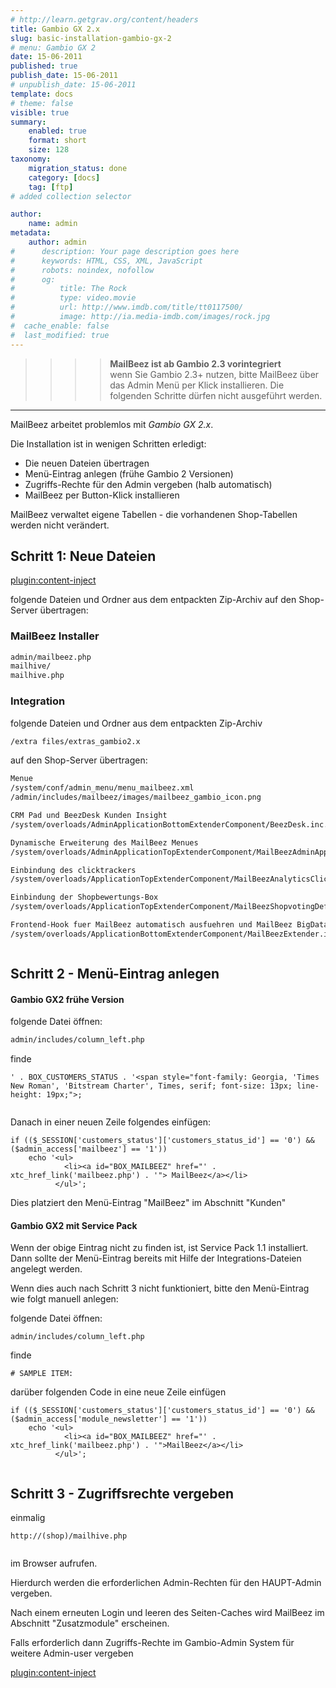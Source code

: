 ```yaml
---
# http://learn.getgrav.org/content/headers
title: Gambio GX 2.x
slug: basic-installation-gambio-gx-2
# menu: Gambio GX 2
date: 15-06-2011
published: true
publish_date: 15-06-2011
# unpublish_date: 15-06-2011
template: docs
# theme: false
visible: true
summary:
    enabled: true
    format: short
    size: 128
taxonomy:
    migration_status: done
    category: [docs]
    tag: [ftp]
# added collection selector

author:
    name: admin
metadata:
    author: admin
#      description: Your page description goes here
#      keywords: HTML, CSS, XML, JavaScript
#      robots: noindex, nofollow
#      og:
#          title: The Rock
#          type: video.movie
#          url: http://www.imdb.com/title/tt0117500/
#          image: http://ia.media-imdb.com/images/rock.jpg
#  cache_enable: false
#  last_modified: true
---
```


>>>>**MailBeez ist ab Gambio 2.3 vorintegriert**<br>wenn Sie Gambio 2.3+ nutzen, bitte MailBeez über das Admin Menü per Klick installieren. Die folgenden Schritte dürfen nicht ausgeführt werden.

- - - - - -

MailBeez arbeitet problemlos mit *Gambio GX 2.x*.

Die Installation ist in wenigen Schritten erledigt:
- Die neuen Dateien übertragen
- Menü-Eintrag anlegen (frühe Gambio 2 Versionen)
- Zugriffs-Rechte für den Admin vergeben (halb automatisch)
- MailBeez per Button-Klick installieren

MailBeez verwaltet eigene Tabellen - die vorhandenen Shop-Tabellen werden nicht verändert.


## Schritt 1: Neue Dateien

[plugin:content-inject](/content_blocks/download_installer)


folgende Dateien und Ordner aus dem entpackten Zip-Archiv auf den Shop-Server übertragen:

### MailBeez Installer

```bash
admin/mailbeez.php
mailhive/
mailhive.php


```


### Integration

folgende Dateien und Ordner aus dem entpackten Zip-Archiv


```bash 
/extra files/extras_gambio2.x 


```


auf den Shop-Server übertragen:

```bash
Menue
/system/conf/admin_menu/menu_mailbeez.xml
/admin/includes/mailbeez/images/mailbeez_gambio_icon.png

CRM Pad und BeezDesk Kunden Insight
/system/overloads/AdminApplicationBottomExtenderComponent/BeezDesk.inc.php

Dynamische Erweiterung des MailBeez Menues
/system/overloads/AdminApplicationTopExtenderComponent/MailBeezAdminApplicationTopExtender.inc.php

Einbindung des clicktrackers
/system/overloads/ApplicationTopExtenderComponent/MailBeezAnalyticsClicktracker.inc.php

Einbindung der Shopbewertungs-Box
/system/overloads/ApplicationTopExtenderComponent/MailBeezShopvotingDefault.inc

Frontend-Hook fuer MailBeez automatisch ausfuehren und MailBeez BigData Tracking
/system/overloads/ApplicationBottomExtenderComponent/MailBeezExtender.inc.php



```



## Schritt 2 - Menü-Eintrag anlegen

#### Gambio GX2 frühe Version

folgende Datei öffnen:

```bash 
admin/includes/column_left.php  


```


finde

``` 
' . BOX_CUSTOMERS_STATUS . '<span style="font-family: Georgia, 'Times New Roman', 'Bitstream Charter', Times, serif; font-size: 13px; line-height: 19px;">;


```


Danach in einer neuen Zeile folgendes einfügen:



``` 
if (($_SESSION['customers_status']['customers_status_id'] == '0') && ($admin_access['mailbeez'] == '1')) 
    echo '<ul>
            <li><a id="BOX_MAILBEEZ" href="' . xtc_href_link('mailbeez.php') . '"> MailBeez</a></li>
          </ul>';

```



Dies platziert den Menü-Eintrag "MailBeez" im Abschnitt "Kunden"

#### Gambio GX2 mit Service Pack

Wenn der obige Eintrag nicht zu finden ist, ist Service Pack 1.1 installiert. Dann sollte der Menü-Eintrag bereits mit Hilfe der Integrations-Dateien angelegt werden.

Wenn dies auch nach Schritt 3 nicht funktioniert, bitte den Menü-Eintrag wie folgt manuell anlegen:

folgende Datei öffnen:

 
```
admin/includes/column_left.php  

```



finde


```
# SAMPLE ITEM:

```



darüber folgenden Code in eine neue Zeile einfügen


```
if (($_SESSION['customers_status']['customers_status_id'] == '0') && ($admin_access['module_newsletter'] == '1')) 
    echo '<ul>
            <li><a id="BOX_MAILBEEZ" href="' . xtc_href_link('mailbeez.php') . '">MailBeez</a></li>
          </ul>';


```


## Schritt 3 - Zugriffsrechte vergeben

einmalig


```
http://(shop)/mailhive.php


```


im Browser aufrufen.

Hierdurch werden die erforderlichen Admin-Rechten für den HAUPT-Admin vergeben.

Nach einem erneuten Login und leeren des Seiten-Caches wird MailBeez im Abschnitt "Zusatzmodule" erscheinen.

Falls erforderlich dann Zugriffs-Rechte im Gambio-Admin System für weitere Admin-user vergeben


[plugin:content-inject](/content_blocks/run_installer)